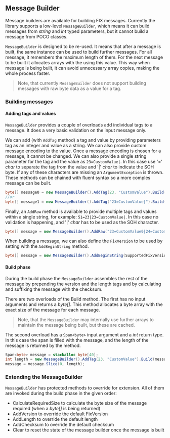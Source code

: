 ﻿## Message Builder

Message builders are available for building FIX messages. Currently the library supports a low-level ```MessageBuilder```, which means it can build messages from *string* and *int* typed parameters, but it cannot build a message from POCO classes.

```MessageBuilder``` is designed to be re-used. It means that after a message is built, the same instance can be used to build further messages. For all message, it remembers the maximum length of them. For the next message to be built it allocates arrays with the using this value. This way when message is being built, it can avoid unnecessary array copies, making the whole process faster.

>Note, that currently ```MessageBuilder``` does not support building messages with raw byte data as a value for a tag.

### Building messages

#### Adding tags and values

```MessageBuilder``` provides a couple of overloads add individual tags to a message. It does a very basic validation on the input message only.

We can add (with ```AddTag``` method) a tag and value by providing parameters tag as an integer and value as a string. We can also provide custom message encoding to the value. Once a message encoding is chosen for a message, it cannot be changed. We can also provide a single string parameter for the tag and the value as ```23=CustomValue|```. In this case use '=' *char* to separate the tag from the value and '|' *char* to indicate the SOH byte. If any of these characters are missing an ```ArgumentException``` is thrown. These methods can be chained with fluent syntax so a more comples message can be built.

```csharp
byte[] message0 = new MessageBuilder().AddTag(23, "CustomValue").Build();
//or
byte[] message1 = new MessageBuilder().AddTag("23=CustomValue|").Build();
```

Finally, an ```AddRaw``` method is available to provide multiple tags and values within a single string, for example: ```51=23|23=CustomValue|```. In this case no validation is happening, and '|' *char* has to be used as the SOH character.

```csharp
byte[] message = new MessageBuilder().AddRaw("23=CustomValue0|24=CustomValue1|").Build();
```

When building a message, we can also define the ```FixVersion``` to be used by setting with the ```AddBeginString``` method.

```csharp
byte[] message = new MessageBuilder().AddBeginString(SupportedFixVersion.Fix42).AddTag(23, "CustomValue").Build();
```

#### Build phase

During the build phase the ```MessageBuilder``` assembles the rest of the message by prepending the version and the length tags and by calculating and suffixing the message with the checksum.

There are two overloads of the Build method. The first has no input arguments and returns a *byte[]*. This method allocates a byte array with the exact size of the message for each message.

> Note, that the ```MessageBuilder``` may internally use further arrays to maintain the message being built, but these are cached.

The second overload has a ```Span<byte>``` input argument and a *int* return type. In this case the span is filled with the message, and the length of the message is returned by the method.

```csharp
Span<byte> message = stackalloc byte[40];
int length = new MessageBuilder().AddTag(23, "CustomValue").Build(message);
message = message.Slice(0, length);
```

### Extending the MessageBuilder

```MessageBuilder``` has protected methods to override for extension. All of them are invoked during the build phase in the given order:
* CalculateRequiredSize to calculate the byte size of the message required (when a *byte[]* is being returned)
* AddVersion to override the default FixVersion
* AddLength to override the default length
* AddChecksum to override the default checksum
* Clear to reset the state of the message builder once the message is built